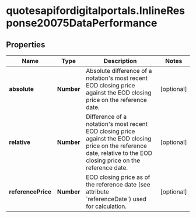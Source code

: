 # quotesapifordigitalportals.InlineResponse20075DataPerformance

## Properties

Name | Type | Description | Notes
------------ | ------------- | ------------- | -------------
**absolute** | **Number** | Absolute difference of a notation&#39;s most recent EOD closing price against the EOD closing price on the reference date. | [optional] 
**relative** | **Number** | Difference of a notation&#39;s most recent EOD closing price against the EOD closing price on the reference date, relative to the EOD closing price on the reference date. | [optional] 
**referencePrice** | **Number** | EOD closing price as of the reference date (see attribute &#x60;referenceDate&#x60;) used for calculation. | [optional] 


